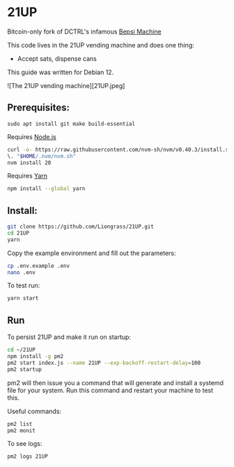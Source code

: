 # 21UP

Bitcoin-only fork of DCTRL's infamous [Bepsi Machine](https://github.com/GitYVR/bepsi-pi)

This code lives in the 21UP vending machine and does one thing:

- Accept sats, dispense cans

This guide was written for Debian 12.

![The 21UP vending machine][21UP.jpeg]

## Prerequisites:

`sudo apt install git make build-essential`

Requires [Node.js](https://nodejs.org/en/download)

```bash
curl -o- https://raw.githubusercontent.com/nvm-sh/nvm/v0.40.3/install.sh | bash
\. "$HOME/.nvm/nvm.sh"
nvm install 20
```

Requires [Yarn](https://classic.yarnpkg.com/lang/en/docs/install/#debian-stable)

```bash
npm install --global yarn
```

## Install:

```bash
git clone https://github.com/Liongrass/21UP.git
cd 21UP
yarn
```

Copy the example environment and fill out the parameters:

```bash
cp .env.example .env
nano .env
```

To test run:

```bash
yarn start
```

## Run

To persist 21UP and make it run on startup:

```bash
cd ~/21UP
npm install -g pm2
pm2 start index.js --name 21UP --exp-backoff-restart-delay=100
pm2 startup
```

pm2 will then issue you a command that will generate and install a systemd file for your system. Run this command and restart your machine to test this.

Useful commands:

```bash
pm2 list
pm2 monit
```

To see logs:

```bash
pm2 logs 21UP
```
